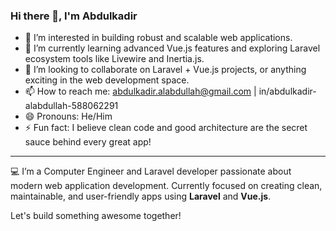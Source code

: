 ### Hi there 👋, I'm Abdulkadir

- 👀 I’m interested in building robust and scalable web applications.
- 🌱 I’m currently learning advanced Vue.js features and exploring Laravel ecosystem tools like Livewire and Inertia.js.
- 💞️ I’m looking to collaborate on Laravel + Vue.js projects, or anything exciting in the web development space.
- 📫 How to reach me: abdulkadir.alabdullah@gmail.com | in/abdulkadir-alabdullah-588062291
- 😄 Pronouns: He/Him
- ⚡ Fun fact: I believe clean code and good architecture are the secret sauce behind every great app!

---

💻 I’m a Computer Engineer and Laravel developer passionate about modern web application development. Currently focused on creating clean, maintainable, and user-friendly apps using **Laravel** and **Vue.js**.

Let's build something awesome together!

<!---
Abod298/Abod298 is a ✨ special ✨ repository because its `README.md` (this file) appears on your GitHub profile.
You can click the Preview link to take a look at your changes.
--->
